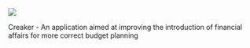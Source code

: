 
<img src="https://github.com/Vanya737/Finance/assets/144817452/4c49ff38-17b2-4e8c-a9e6-03da9ff625a9">

Creaker - An application aimed at improving 
the introduction of financial affairs 
for more correct budget planning
